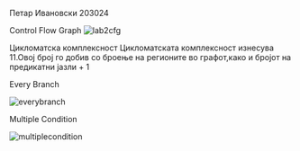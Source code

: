 Петар Ивановски 203024


Control Flow Graph
![lab2cfg](https://github.com/ivanovskipetar/SI_2023_lab2_203024/assets/124059480/a5b8e227-740c-4a0e-b046-0765a54efdca)

Цикломатска комплексност
Цикломатската комплексност изнесува 11.Овој број го добив со броење на регионите во графот,како и бројот на предикатни јазли + 1

Every Branch

![everybranch](https://github.com/ivanovskipetar/SI_2023_lab2_203024/assets/124059480/5c417ed4-7b25-4915-a226-922ecf9e21f7)


Multiple Condition


![multiplecondition](https://github.com/ivanovskipetar/SI_2023_lab2_203024/assets/124059480/5cf3249f-5600-45d8-90fa-1f6612ac2e49)
